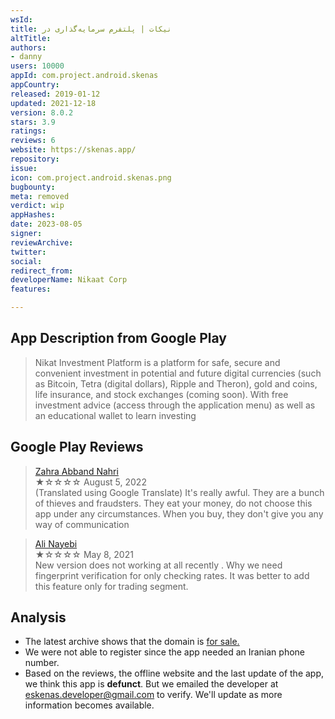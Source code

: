 ```yaml
---
wsId: 
title: نیکات | پلتفرم سرمایه‌گذاری در
altTitle: 
authors:
- danny
users: 10000
appId: com.project.android.skenas
appCountry: 
released: 2019-01-12
updated: 2021-12-18
version: 8.0.2
stars: 3.9
ratings: 
reviews: 6
website: https://skenas.app/
repository: 
issue: 
icon: com.project.android.skenas.png
bugbounty: 
meta: removed
verdict: wip
appHashes: 
date: 2023-08-05
signer: 
reviewArchive: 
twitter: 
social: 
redirect_from: 
developerName: Nikaat Corp
features: 

---
```


## App Description from Google Play

> Nikat Investment Platform is a platform for safe, secure and convenient investment in potential and future digital currencies (such as Bitcoin, Tetra (digital dollars), Ripple and Theron), gold and coins, life insurance, and stock exchanges (coming soon). With free investment advice (access through the application menu) as well as an educational wallet to learn investing

## Google Play Reviews 

> [Zahra Abband Nahri](https://play.google.com/store/apps/details?id=com.project.android.skenas&gl=ir)<br>
  ★☆☆☆☆ August 5, 2022 <br>
       (Translated using Google Translate) It's really awful. They are a bunch of thieves and fraudsters. They eat your money, do not choose this app under any circumstances. When you buy, they don't give you any way of communication

> [Ali Nayebi](https://play.google.com/store/apps/details?id=com.project.android.skenas&gl=ir)<br>
  ★☆☆☆☆ May 8, 2021 <br>
       New version does not working at all recently . Why we need fingerprint verification for only checking rates. It was better to add this feature only for trading segment.

## Analysis 

- The latest archive shows that the domain is [for sale.](https://web.archive.org/web/20230328105604/https://skenas.app/)
- We were not able to register since the app needed an Iranian phone number. 
- Based on the reviews, the offline website and the last update of the app, we think this app is **defunct**. But we emailed the developer at eskenas.developer@gmail.com to verify. We'll update as more information becomes available.
